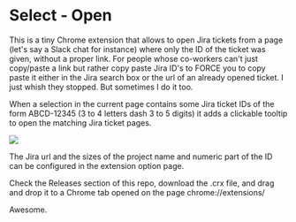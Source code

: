 # Select - Open

This is a tiny Chrome extension that allows to open Jira tickets from a page (let's say a Slack chat for instance) where only the ID of the ticket was given, without a proper link. For people whose co-workers can't just copy/paste a link but rather copy paste Jira ID's to FORCE you to copy paste it either in the Jira search box or the url of an already opened ticket. I just whish they stopped. But sometimes I do it too.

When a selection in the current page contains some Jira ticket IDs of the form ABCD-12345 (3 to 4 letters dash 3 to 5 digits) it adds a clickable tooltip to open the matching Jira ticket pages.

<img src='http://adgjm.eu/img/github/jira1.png'/>


The Jira url and the sizes of the project name and numeric part of the ID can be configured in the extension option page.


Check the Releases section of this repo, download the .crx file, and drag and drop it to a Chrome tab opened on the page chrome://extensions/

Awesome.

